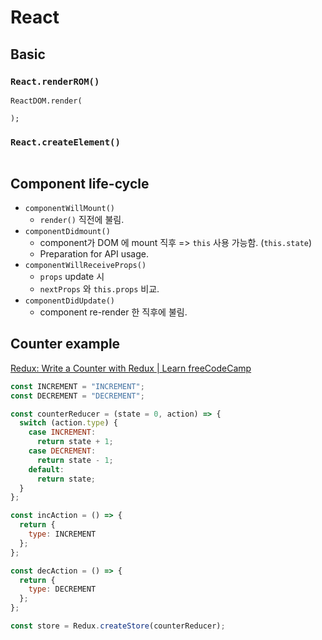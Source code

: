 # React

## Basic

### `React.renderROM()`

```javascirpt
ReactDOM.render(

);
```

### `React.createElement()`

```javascript
```

## Component life-cycle

- `componentWillMount()`
  - `render()` 직전에 불림.
- `componentDidmount()`
  - component가 DOM 에 mount 직후 => `this` 사용 가능함. (`this.state`)
  - Preparation for API usage.
- `componentWillReceiveProps()`
  - `props` update 시
  - `nextProps` 와 `this.props` 비교.
- `componentDidUpdate()`
  - component re-render 한 직후에 불림.

## Counter example

[Redux: Write a Counter with Redux | Learn freeCodeCamp](https://learn.freecodecamp.org/front-end-libraries/redux/write-a-counter-with-redux)

```javascript
const INCREMENT = "INCREMENT";
const DECREMENT = "DECREMENT";

const counterReducer = (state = 0, action) => {
  switch (action.type) {
    case INCREMENT:
      return state + 1;
    case DECREMENT:
      return state - 1;
    default:
      return state;
  }
};

const incAction = () => {
  return {
    type: INCREMENT
  };
};

const decAction = () => {
  return {
    type: DECREMENT
  };
};

const store = Redux.createStore(counterReducer);
```
